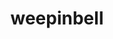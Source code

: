 ---
id: 70
title: weepinbell
types: [grass,poison]
image: https://raw.githubusercontent.com/PokeAPI/sprites/master/sprites/pokemon/70.png
---